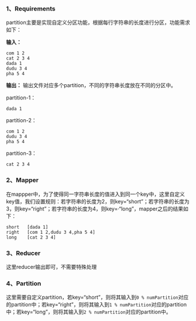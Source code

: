 ### 1、Requirements
partition主要是实现自定义分区功能，根据每行字符串的长度进行分区，功能需求如下：

**输入：**
```
com 1 2
cat 2 3 4
dada 1
dudu 3 4
pha 5 4
```

**输出：**
输出文件对应多个partition，不同的字符串长度放在不同的分区中。

partition-1：
```
dada 1
```

partition-2：
```
com 1 2
dudu 3 4
pha 5 4

```
partition-3：
```
cat 2 3 4
```

### 2、Mapper
在mappper中，为了使得同一字符串长度的值进入到同一个key中，这里自定义key值，我们设置规则：若字符串的长度为2，则key=“short”；若字符串的长度为3，则key=“right”；若字符串的长度为4，则key=·“long”，mapper之后的结果如下：
```
short   [dada 1]
right   [com 1 2,dudu 3 4,pha 5 4]
long    [cat 2 3 4]
```

### 3、Reducer
这里reducer输出即可，不需要特殊处理

### 4、Partition
这里需要自定义partition，若key=“short”，则将其输入到``0 % numPartition``对应的partition中；若key=“right”，则将其输入到``1 % numPartition``对应的partition中；若key=“long”，则将其输入到``2 % numPartition``对应的partition中。



